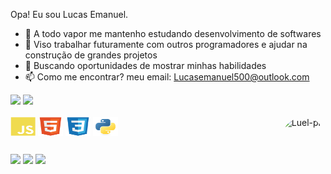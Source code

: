 Opa! Eu sou Lucas Emanuel.

- 🌱 A todo vapor me mantenho estudando desenvolvimento de softwares
- 👯 Viso trabalhar futuramente com outros programadores e ajudar na construção de grandes projetos
- 🔭 Buscando oportunidades de mostrar minhas habilidades
- 📫 Como me encontrar? meu email: Lucasemanuel500@outlook.com
<div>
  <img height='180cm' src="https://github-readme-stats.vercel.app/api?username=LuelYuuki&show_icons=true&theme=dracula&include_all_commits=true&count_private=true"/>
  <img height='180cm' src="https://github-readme-stats.vercel.app/api/top-langs/?username=LuelYuuki&layout=compact&langs_count=16&theme=dracula"/>
</div>

<div style="display: inline_block"><br>
  <img align="center" alt="Luel-Js" height="30" width="40" src="https://raw.githubusercontent.com/devicons/devicon/master/icons/javascript/javascript-plain.svg">
  <img align="center" alt="Luel-HTML" height="30" width="40" src="https://raw.githubusercontent.com/devicons/devicon/master/icons/html5/html5-original.svg">
  <img align="center" alt="Luel-CSS" height="30" width="40" src="https://raw.githubusercontent.com/devicons/devicon/master/icons/css3/css3-original.svg">
  <img align="center" alt="Luel-Python" height="30" width="40" src="https://raw.githubusercontent.com/devicons/devicon/master/icons/python/python-original.svg">
   <img align="right" alt="Luel-pic" height="150" style="border-radius:50px;" src="https://lh3.googleusercontent.com/a-/AOh14Gjy9yoEcrVG_s8dfF0LPV4NlFN7gKJWZir5mG94KQ=s288-p-rw-no?width=676&height=676">
</div>

 ##
 
<div>
   <a href="https://instagram.com/lucaixyuuki/" target="_blank"><img src="https://img.shields.io/badge/-Instagram-%23E4405F?style=for-the-badge&logo=instagram&logoColor=white" target="_blank"></a>
  <a href = "mailto:lucasemanuelll500@gmail.com"><img src="https://img.shields.io/badge/-Gmail-%23333?style=for-the-badge&logo=gmail&logoColor=white" target="_blank"></a>
  <a href="https://www.linkedin.com/in/lucas-emanuel-7ab30122a" target="_blank"><img src="https://img.shields.io/badge/-LinkedIn-%230077B5?style=for-the-badge&logo=linkedin&logoColor=white" target="_blank"></a> 
</div>
